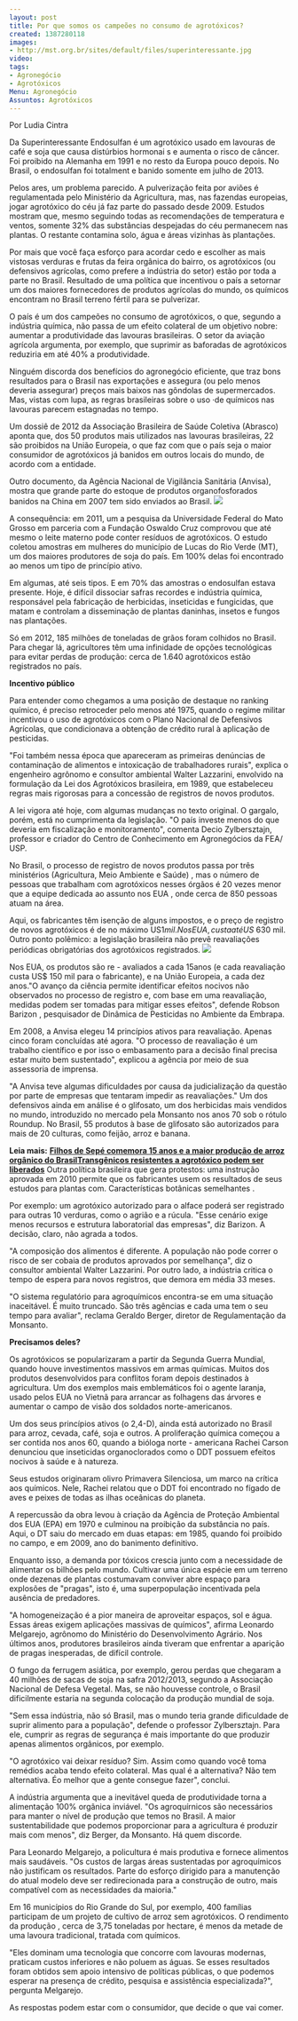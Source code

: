 ```yaml
---
layout: post
title: Por que somos os campeões no consumo de agrotóxicos?
created: 1387280118
images:
- http://mst.org.br/sites/default/files/superinteressante.jpg
video: 
tags:
- Agronegócio
- Agrotóxicos
Menu: Agronegócio
Assuntos: Agrotóxicos
---
```



Por Ludia Cintra

Da Superinteressante
Endosulfan é um agrotóxico usado em lavouras de café e soja que causa distúrbios hormonai s e aumenta o risco de câncer. Foi proibido na Alemanha em 1991 e no resto da Europa pouco depois. No Brasil, o endosulfan foi totalment e banido somente em julho de 2013. 

Pelos ares, um problema parecido. A pulverização feita por aviões é regulamentada pelo Ministério da Agricultura, mas, nas fazendas europeias, jogar agrotóxico do céu já faz parte do passado desde 2009. Estudos mostram que, mesmo seguindo todas as recomendações de temperatura e ventos, somente 32% das substâncias despejadas do céu permanecem nas plantas. O restante contamina solo, água e áreas vizinhas às plantações. 

Por mais que você faça esforço para acordar cedo e escolher as mais vistosas verduras e frutas da feira orgânica do bairro, os agrotóxicos (ou defensivos agrícolas, como prefere a indústria do setor) estão por toda a parte no Brasil. Resultado de uma política que incentivou o país a setornar um dos maiores fornecedores de produtos agrícolas do mundo, os químicos encontram no Brasil terreno fértil para se pulverizar. 

O país é um dos campeões no consumo de agrotóxicos, o que, segundo a indústria química, não passa de um efeito colateral de um objetivo nobre: aumentar a produtividade das lavouras brasileiras. O setor da aviação agrícola argumenta, por exemplo, que suprimir as baforadas de agrotóxicos reduziria em até 40% a produtividade. 

Ninguém discorda dos benefícios do agronegócio eficiente, que traz bons resultados para o Brasil nas exportações e assegura (ou pelo menos deveria assegurar) preços mais baixos nas gôndolas de supermercados. Mas, vistas com lupa, as regras brasileiras sobre o uso ·de químicos nas lavouras parecem estagnadas no tempo. 

Um dossiê de 2012 da Associação Brasileira de Saúde Coletiva (Abrasco) aponta que, dos 50 produtos mais utilizados nas lavouras brasileiras, 22 são proibidos na União Europeia, o que faz com que o país seja o maior consumidor de agrotóxicos já banidos em outros locais do mundo, de acordo com a entidade. 

Outro documento, da Agência Nacional de Vigilância Sanitária (Anvisa), mostra que grande parte do estoque de produtos organofosforados banidos na China em 2007 tem sido enviados ao Brasil.
![](http://mst.org.br/sites/default/files/superinteressante.jpg) 

A consequência: em 2011, um a pesquisa da Universidade Federal do Mato Grosso em parceria com a Fundação Oswaldo Cruz comprovou que até mesmo o leite materno pode conter resíduos de agrotóxicos. O estudo coletou amostras em mulheres do município de Lucas do Rio Verde (MT), um dos maiores produtores de soja do país. Em 100% delas foi encontrado ao menos um tipo de princípio ativo. 

Em algumas, até seis tipos. E em 70% das amostras o endosulfan estava presente. Hoje, é difícil dissociar safras recordes e indústria química, responsável pela fabricação de herbicidas, inseticidas e fungicidas, que matam e controlam a disseminação de plantas daninhas, insetos e fungos nas plantações. 

Só em 2012, 185 milhões de toneladas de grãos foram colhidos no Brasil. Para chegar lá, agricultores têm uma infinidade de opções tecnológicas para evitar perdas de produção: cerca de 1.640 agrotóxicos estão registrados no país. 

**Incentivo público** 

Para entender como chegamos a uma posição de destaque no ranking químico, é preciso retroceder pelo menos até 1975, quando o regime militar incentivou o uso de agrotóxicos com o Plano Nacional de Defensivos Agrícolas, que condicionava a obtenção de crédito rural à aplicação de pesticidas. 

"Foi também nessa época que apareceram as primeiras denúncias de contaminação de alimentos e intoxicação de trabalhadores rurais", explica o engenheiro agrônomo e consultor ambiental Walter Lazzarini, envolvido na formulação da Lei dos Agrotóxicos brasileira, em 1989, que estabeleceu regras mais rigorosas para a concessão de registros de novos produtos. 

A lei vigora até hoje, com algumas mudanças no texto original. O gargalo, porém, está no cumprimenta da legislação. "O país investe menos do que deveria em fiscalização e monitoramento", comenta Decio Zylbersztajn, professor e criador do Centro de Conhecimento em Agronegócios da FEA/ USP. 

No Brasil, o processo de registro de novos produtos passa por três ministérios (Agricultura, Meio Ambiente e Saúde) , mas o número de pessoas que trabalham com agrotóxicos nesses órgãos é 20 vezes menor que a equipe dedicada ao assunto nos EUA , onde cerca de 850 pessoas atuam na área. 

Aqui, os fabricantes têm isenção de alguns impostos, e o preço de registro de novos agrotóxicos é de no máximo US$1 mil. Nos EUA, custa até US$ 630 mil. Outro ponto polêmico: a legislação brasileira não prevê reavaliações periódicas obrigatórias dos agrotóxicos registrados.
![](http://mst.org.br/sites/default/files/superinteressante2.jpg) 

Nos EUA, os produtos são re - avaliados a cada 15anos (e cada reavaliação custa US$ 150 mil para o fabricante), e na União Europeia, a cada dez anos."O avanço da ciência permite identificar efeitos nocivos não observados no processo de registro e, com base em uma reavaliação, medidas podem ser tomadas para mitigar esses efeitos", defende Robson Barizon , pesquisador de Dinâmica de Pesticidas no Ambiente da Embrapa. 

Em 2008, a Anvisa elegeu 14 princípios ativos para reavaliação. Apenas cinco foram concluídas até agora. "O processo de reavaliação é um trabalho científico e por isso o embasamento para a decisão final precisa estar muito bem sustentado", explicou a agência por meio de sua assessoria de imprensa. 

"A Anvisa teve algumas dificuldades por causa da judicialização da questão por parte de empresas que tentaram impedir as reavaliações." Um dos defensivos ainda em análise é o glifosato, um dos herbicidas mais vendidos no mundo, introduzido no mercado pela Monsanto nos anos 70 sob o rótulo Roundup. No Brasil, 55 produtos à base de glifosato são autorizados para mais de 20 culturas, como feijão, arroz e banana.

**Leia mais:**
[**Filhos de Sepé comemora 15 anos e a maior produção de arroz orgânico do Brasil**](http://www.mst.org.br/node/15559)[**Transgênicos resistentes a agrotóxico podem ser liberados**](http://www.mst.org.br/node/15550)
Outra política brasileira que gera protestos: uma instrução aprovada em 2010 permite que os fabricantes usem os resultados de seus estudos para plantas com. Características botânicas semelhantes . 

Por exemplo: um agrotóxico autorizado para o alface poderá ser registrado para outras 10 verduras, como o agrião e a rúcula. "Esse cenário exige menos recursos e estrutura laboratorial das empresas", diz Barizon. A decisão, claro, não agrada a todos. 

"A composição dos alimentos é diferente. A população não pode correr o risco de ser cobaia de produtos aprovados por semelhança", diz o consultor ambiental Walter Lazzarini. Por outro lado, a indústria critica o tempo de espera para novos registros, que demora em média 33 meses. 

"O sistema regulatório para agroquímicos encontra-se em uma situação inaceitável. É muito truncado. São três agências e cada uma tem o seu tempo para avaliar", reclama Geraldo Berger, diretor de Regulamentação da Monsanto. 

**Precisamos deles?** 

Os agrotóxicos se popularizaram a partir da Segunda Guerra Mundial, quando houve investimentos massivos em armas químicas. Muitos dos produtos desenvolvidos para conflitos foram depois destinados à agricultura. Um dos exemplos mais emblemáticos foi o agente laranja, usado pelos EUA no Vietnã para arrancar as folhagens das árvores e aumentar o campo de visão dos soldados norte-americanos. 

Um dos seus princípios ativos (o 2,4-D), ainda está autorizado no Brasil para arroz, cevada, café, soja e outros. A proliferação química começou a ser contida nos anos 60, quando a bióloga norte - americana Rachei Carson denunciou que inseticidas organoclorados como o DDT possuem efeitos nocivos à saúde e à natureza. 

Seus estudos originaram olivro Primavera Silenciosa, um marco na crítica aos químicos. Nele, Rachei relatou que o DDT foi encontrado no fígado de aves e peixes de todas as ilhas oceânicas do planeta. 

A repercussão da obra levou à criação da Agência de Proteção Ambiental dos EUA (EPA) em 1970 e culminou na proibição da substância no país. Aqui, o DT saiu do mercado em duas etapas: em 1985, quando foi proibido no campo, e em 2009, ano do banimento definitivo. 

Enquanto isso, a demanda por tóxicos crescia junto com a necessidade de alimentar os bilhões pelo mundo. Cultivar uma única espécie em um terreno onde dezenas de plantas costumavam conviver abre espaço para explosões de "pragas", isto é, uma superpopulação incentivada pela ausência de predadores. 

"A homogeneização é a pior maneira de aproveitar espaços, sol e água. Essas áreas exigem aplicações massivas de químicos", afirma Leonardo Melgarejo, agrônomo do Ministério do Desenvolvimento Agrário. Nos últimos anos, produtores brasileiros ainda tiveram que enfrentar a aparição de pragas inesperadas, de difícil controle. 

O fungo da ferrugem asiática, por exemplo, gerou perdas que chegaram a 40 milhões de sacas de soja na safra 2012/2013, segundo a Associação Nacional de Defesa Vegetal. Mas, se não houvesse controle, o Brasil dificilmente estaria na segunda colocação da produção mundial de soja. 

"Sem essa indústria, não só Brasil, mas o mundo teria grande dificuldade de suprir alimento para a população", defende o professor Zylbersztajn. Para ele, cumprir as regras de segurança é mais importante do que produzir apenas alimentos orgânicos, por exemplo. 

"O agrotóxico vai deixar resíduo? Sim. Assim como quando você toma remédios acaba tendo efeito colateral. Mas qual é a alternativa? Não tem alternativa. Éo melhor que a gente consegue fazer", conclui. 

A indústria argumenta que a inevitável queda de produtividade torna a alimentação 100% orgânica inviável. "Os agroquírnicos são necessários para manter o nível de produção que temos no Brasil. A maior sustentabilidade que podemos proporcionar para a agricultura é produzir mais com menos", diz Berger, da Monsanto. Há quem discorde. 

Para Leonardo Melgarejo, a policultura é mais produtiva e fornece alimentos mais saudáveis. "Os custos de largas áreas sustentadas por agroquímicos não justificam os resultados. Parte do esforço dirigido para a manutenção do atual modelo deve ser redirecionada para a construção de outro, mais compatível com as necessidades da maioria." 

Em 16 municípios do Rio Grande do Sul, por exemplo, 400 famílias participam de um projeto de cultivo de arroz sem agrotóxicos. O rendimento da produção , cerca de 3,75 toneladas por hectare, é menos da metade de uma lavoura tradicional, tratada com químicos. 

"Eles dominam uma tecnologia que concorre com lavouras modernas, praticam custos inferiores e não poluem as águas. Se esses resultados foram obtidos sem apoio intensivo de políticas públicas, o que podemos esperar na presença de crédito, pesquisa e assistência especializada?", pergunta Melgarejo. 

As respostas podem estar com o consumidor, que decide o que vai comer.
